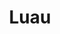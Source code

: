 ---
codehost: https://github.com/https://github.com/luau-lang/luau
logohandle: luau
sort: luau
title: Luau
website: https://luau.org/
---